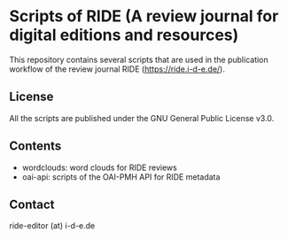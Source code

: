 # Scripts of RIDE (A review journal for digital editions and resources)

This repository contains several scripts that are used in the publication workflow of the review journal RIDE (https://ride.i-d-e.de/).

## License
All the scripts are published under the GNU General Public License v3.0.

## Contents
* wordclouds: word clouds for RIDE reviews
* oai-api: scripts of the OAI-PMH API for RIDE metadata

## Contact
ride-editor (at) i-d-e.de
